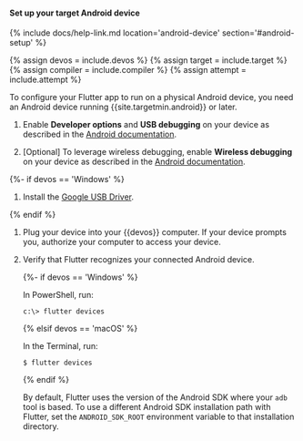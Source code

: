 #### Set up your target Android device

{% include docs/help-link.md location='android-device' section='#android-setup' %}

{% assign devos = include.devos %}
{% assign target = include.target %}
{% assign compiler = include.compiler %}
{% assign attempt = include.attempt %}

To configure your Flutter app to run on a physical Android device,
you need an Android device running {{site.targetmin.android}} or later.

1. Enable **Developer options** and **USB debugging** on your device
   as described in the
   [Android documentation]({{site.android-dev}}/studio/debug/dev-options).

1. [Optional] To leverage wireless debugging,
   enable **Wireless debugging** on your device as described in the
   [Android documentation]({{site.android-dev}}/studio/run/device#wireless).

{%- if devos == 'Windows' %}

1. Install the [Google USB Driver]({{site.android-dev}}/studio/run/win-usb).

{% endif %}

1. Plug your device into your {{devos}} computer.
   If your device prompts you, authorize your computer to access your device.

1. Verify that Flutter recognizes your connected Android device.

   {%- if devos == 'Windows' %}

   In PowerShell, run:

   ```console
   c:\> flutter devices
   ```

   {% elsif devos == 'macOS' %}

   In the Terminal, run:

   ```console
   $ flutter devices
   ```

   {% endif %}

   By default, Flutter uses the version of the Android
   SDK where your `adb` tool is based.
   To use a different Android SDK installation path with Flutter,
   set the `ANDROID_SDK_ROOT` environment variable
   to that installation directory.
